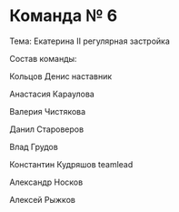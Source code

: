 # Команда № 6

Тема: Екатерина II регулярная застройка

Состав команды: 

Кольцов Денис наставник 

Анастасия Караулова

Валерия Чистякова

Данил Староверов

Влад Грудов

Константин Кудряшов teamlead

Александр Носков

Алексей Рыжков
